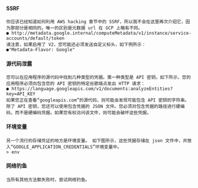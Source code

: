   #### SSRF
	你应该已经知道如何利用 AWS hacking 章节中的 SSRF，所以我不会在这里再次介绍它，因为那部分是相同的。唯一的区别是元数据 url 在 GCP 上略有不同。
	● http://metadata.google.internal/computeMetadata/v1/instance/service-accounts/default/token
	请注意，如果启用了 V2，您可能还必须发送自定义标头，如下例所示：
	●"Metadata-Flavor: Google"
  #### 源代码泄露
	您可以在应用程序的源代码中找到几种类型的凭据。第一种类型是 API 密钥。如下所示，您的应用程序必须向包含您的 API 密钥的特定谷歌端点发出 HTTP 请求：
	● https://language.googleapis.com/v1/documents:analyzeEntities?key=API_KEY
	如果您正在查看“googleapis.com”的源代码，则可能会发现可能包含 API 密钥的字符串。
	除了 API 密钥，您还可以使用包含凭据的 JSON 文件。您必须对包含凭据的路径进行硬编码，而不是硬编码凭据。如果您有权访问该文件，则可能会破坏这些凭据。
  #### 环境变量
	另一个流行的存储凭证的地方是环境变量。 如下图所示，这些凭据存储在 json 文件中，并放入“GOOGLE_APPLICATION_CREDENTIALS”环境变量中。
	> env
  #### 网络钓鱼
	当所有其他方法都失败时，尝试网络钓鱼。